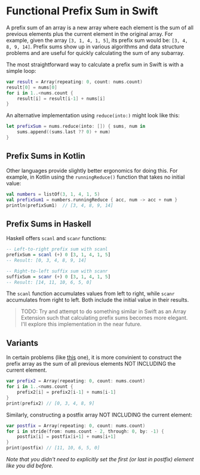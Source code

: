 # Functional Prefix Sum in Swift

A prefix sum of an array is a new array where each element is the sum of all previous elements plus the current element in the original array. For example, given the array `[3, 1, 4, 1, 5]`, its prefix sum would be: `[3, 4, 8, 9, 14]`. Prefix sums show up in various algorithms and data structure problems and are useful for quickly calculating the sum of any subarray.

The most straightforward way to calculate a prefix sum in Swift is with a simple loop:
```swift
var result = Array(repeating: 0, count: nums.count)
result[0] = nums[0]    
for i in 1..<nums.count {
    result[i] = result[i-1] + nums[i]
}
```

An alternative implementation using `reduce(into:)` might look like this:
```swift
let prefixSum = nums.reduce(into: []) { sums, num in
    sums.append((sums.last ?? 0) + num)
}
```

## Prefix Sums in Kotlin
Other languages provide slightly better ergonomics for doing this. For example, in Kotlin using the `runningReduce()` function that takes no initial value:
```kotlin
val numbers = listOf(3, 1, 4, 1, 5)
val prefixSum1 = numbers.runningReduce { acc, num -> acc + num }
println(prefixSum1)  // [3, 4, 8, 9, 14]
```

## Prefix Sums in Haskell
Haskell offers `scanl` and `scanr` functions:
```haskell
-- Left-to-right prefix sum with scanl
prefixSum = scanl (+) 0 [3, 1, 4, 1, 5]
-- Result: [0, 3, 4, 8, 9, 14]

-- Right-to-left suffix sum with scanr
suffixSum = scanr (+) 0 [3, 1, 4, 1, 5]
-- Result: [14, 11, 10, 6, 5, 0]
```

The `scanl` function accumulates values from left to right, while `scanr` accumulates from right to left. Both include the initial value in their results.

> TODO: Try and attempt to do something similar in Swift as an Array Extension such that calculating prefix sums becomes more elegant. I'll explore this implementation in the near future.

## Variants
In certain problems (like [this](https://leetcode.com/problems/product-of-array-except-self/) one), it is more convinient to construct the prefix array as the sum of all previous elements NOT INCLUDING the current element.

```swift
var prefix2 = Array(repeating: 0, count: nums.count)
for i in 1..<nums.count {
    prefix2[i] = prefix2[i-1] + nums[i-1]
}
print(prefix2) // [0, 3, 4, 8, 9]
```

Similarly, constructing a postfix array NOT INCLUDING the current element:

```swift
var postfix = Array(repeating: 0, count: nums.count)
for i in stride(from: nums.count - 2, through: 0, by: -1) {
    postfix[i] = postfix[i+1] + nums[i+1]
}
print(postfix) // [11, 10, 6, 5, 0]
```
_Note that you didn't need to explicitly set the first (or last in postfix) element like you did before._
